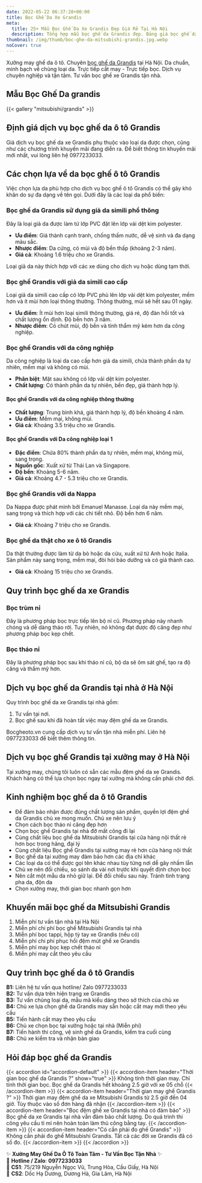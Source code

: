 ```yaml
---
date: 2022-05-22 06:37:28+00:00
title: Bọc Ghế Da Xe Grandis
meta:
  title: 25+ Mẫu Bọc Ghế Da Xe Grandis Đẹp Giá Rẻ Tại Hà Nội
  description: Tổng hợp mẫu bọc ghế da Grandis đẹp. Bảng giá bọc ghế da xe Grandis. Những kinh nghiệm bọc ghế ô tô Grandis. Chương trình khuyến mãi bọc ghế Mitsubishi Grandis
thumbnail: /img/thumb/boc-ghe-da-mitsubishi-grandis.jpg.webp
noCover: true
---
```


Xưởng may ghế da ô tô. Chuyên [bọc ghế da Grandis](https://bocgheoto.vn/mitsubishi/boc-ghe-da-xe-grandis.html) tại Hà Nội. Da chuẩn, minh bạch về chủng loại da. Trực tiếp cắt may - Trực tiếp bọc. Dịch vụ chuyên nghiệp và tận tâm. Tư vấn bọc ghế xe Grandis tận nhà.

## Mẫu Bọc Ghế Da grandis
{{< gallery "mitsubishi/grandis" >}}

## Định giá dịch vụ bọc ghế da ô tô Grandis

Giá dịch vụ bọc ghế da xe Grandis phụ thuộc vào loại da được chọn, cũng như các chương trình khuyến mãi đang diễn ra. Để biết thông tin khuyến mãi mới nhất, vui lòng liên hệ 0977233033.

## Các chọn lựa về da bọc ghế ô tô Grandis

Việc chọn lựa da phù hợp cho dịch vụ bọc ghế ô tô Grandis có thể gây khó khăn do sự đa dạng về tên gọi. Dưới đây là các loại da phổ biến:

### Bọc ghế da Grandis sử dụng giả da simili phổ thông

Đây là loại giả da được làm từ lớp PVC đặt lên lớp vải dệt kim polyester.

- **Ưu điểm**: Giá thành cạnh tranh, chống thấm nước, dễ vệ sinh và đa dạng màu sắc.
- **Nhược điểm**: Da cứng, có mùi và độ bền thấp (khoảng 2-3 năm).
- **Giá cả**: Khoảng 1.6 triệu cho xe Grandis.

Loại giả da này thích hợp với các xe dùng cho dịch vụ hoặc dùng tạm thời.

### Bọc ghế Grandis với giả da simili cao cấp

Loại giả da simili cao cấp có lớp PVC phủ lên lớp vải dệt kim polyester, mềm hơn và ít mùi hơn loại thông thường. Thông thường, mùi sẽ hết sau 01 ngày.

- **Ưu điểm**: Ít mùi hơn loại simili thông thường, giá rẻ, độ đàn hồi tốt và chất lượng ổn định. Độ bền hơn 3 năm.
- **Nhược điểm**: Có chút mùi, độ bền và tính thẩm mỹ kém hơn da công nghiệp.

### Bọc ghế Grandis với da công nghiệp

Da công nghiệp là loại da cao cấp hơn giả da simili, chứa thành phần da tự nhiên, mềm mại và không có mùi.

- **Phân biệt**: Mặt sau không có lớp vải dệt kim polyester.
- **Chất lượng**: Có thành phần da tự nhiên, bền đẹp, giá thành hợp lý.

#### Bọc ghế Grandis với da công nghiệp thông thường

- **Chất lượng**: Trung bình khá, giá thành hợp lý, độ bền khoảng 4 năm.
- **Ưu điểm**: Mềm mại, không mùi.
- **Giá cả**: Khoảng 3.5 triệu cho xe Grandis.

#### Bọc ghế Grandis với Da công nghiệp loại 1

- **Đặc điểm**: Chứa 80% thành phần da tự nhiên, mềm mại, không mùi, sang trọng.
- **Nguồn gốc**: Xuất xứ từ Thái Lan và Singapore.
- **Độ bền**: Khoảng 5-6 năm.
- **Giá cả**: Khoảng 4.7 - 5.3 triệu cho xe Grandis.

### Bọc ghế Grandis với da Nappa

Da Nappa được phát minh bởi Emanuel Manasse. Loại da này mềm mại, sang trọng và thích hợp với các chi tiết nhỏ. Độ bền hơn 6 năm.

- **Giá cả**: Khoảng 7 triệu cho xe Grandis.

### Bọc ghế da thật cho xe ô tô Grandis

Da thật thường được làm từ da bò hoặc da cừu, xuất xứ từ Anh hoặc Italia. Sản phẩm này sang trọng, mềm mại, đòi hỏi bảo dưỡng và có giá thành cao.

- **Giá cả**: Khoảng 15 triệu cho xe Grandis.

## Quy trình bọc ghế da xe Grandis

### Bọc trùm nỉ

Đây là phương pháp bọc trực tiếp lên bộ nỉ cũ. Phương pháp này nhanh chóng và dễ dàng tháo rời. Tuy nhiên, nó không đạt được độ căng đẹp như phương pháp bọc kẹp chết.

### Bọc tháo nỉ

Đây là phương pháp bọc sau khi tháo nỉ cũ, bộ da sẽ ôm sát ghế, tạo ra độ căng và thẩm mỹ hơn.

## Dịch vụ bọc ghế da Grandis tại nhà ở Hà Nội

Quy trình bọc ghế da xe Grandis tại nhà gồm:

1. Tư vấn tại nơi.
2. Bọc ghế sau khi đã hoàn tất việc may đệm ghế da xe Grandis.

Bocgheoto.vn cung cấp dịch vụ tư vấn tận nhà miễn phí. Liên hệ 0977233033 để biết thêm thông tin.

## Dịch vụ bọc ghế Grandis tại xưởng may ở Hà Nội

Tại xưởng may, chúng tôi luôn có sẵn các mẫu đệm ghế da xe Grandis. Khách hàng có thể lựa chọn bọc ngay tại xưởng mà không cần phải chờ đợi.

## Kinh nghiệm bọc ghế da ô tô Grandis

- Để đảm bảo nhận được đúng chất lượng sản phẩm, quyền lợi đệm ghế da Grandis chủ xe mong muốn. Chủ xe nên lưu ý
- Chọn cách bọc tháo nỉ căng đẹp hơn
- Chọn bọc ghế Grandis tại nhà đỡ mất công đi lại
- Cùng chất liệu bọc ghế da Mitsubishi Grandis tại cửa hàng nội thất rẻ hơn bọc trong hãng, đại lý
- Cùng chất liệu Bọc ghế Grandis tại xưởng may rẻ hơn cửa hàng nội thất
- Bọc ghế da tại xưởng may đảm bảo hơn các địa chỉ khác
- Các loại da có thể được gọi tên khác nhau tùy từng nơi dễ gây nhầm lẫn
- Chủ xe nên đối chiếu, so sánh da vài nơi trước khi quyết định chọn bọc
- Nên cắt một mẫu da nhỏ giữ lại. Để đối chiếu sau này. Tránh tình trạng pha da, độn da
- Chọn xưởng may, thời gian bọc nhanh gọn hơn

## Khuyến mãi bọc ghế da Mitsubishi Grandis

1. Miễn phí tư vấn tận nhà tại Hà Nội
2. Miễn phí chi phí bọc ghế Mitsubishi Grandis tại nhà
3. Miễn phí bọc tappi, hộp tỳ tay xe Grandis (nếu có)
4. Miễn phí chi phí phục hồi đệm mút ghế xe Grandis
5. Miễn phí may bọc kẹp chết tháo nỉ
6. Miễn phí may cắt theo yêu cầu

## Quy trình bọc ghế da ô tô Grandis

**B1:** Liên hệ tư vấn qua hotline/ Zalo 0977233033  
**B2:** Tư vấn dựa trên hiện trạng xe Grandis  
**B3:** Tư vấn chủng loại da, mẫu mã kiểu dáng theo sở thích của chủ xe  
**B4:** Chủ xe lựa chọn ghế da Grandis may sẵn hoặc cắt may mới theo yêu cầu  
**B5:** Tiến hành cắt may theo yêu cầu  
**B6:** Chủ xe chọn bọc tại xưởng hoặc tại nhà (Miễn phí)  
**B7:** Tiến hành thi công, vệ sinh ghế da Grandis, kiểm tra cuối cùng  
**B8:** Chủ xe kiểm tra và nhận bàn giao

## Hỏi đáp bọc ghế da Grandis


{{< accordion id="accordion-default" >}}
  {{< accordion-item header="Thời gian bọc ghế da Grandis ?" show="true" >}}
    Không tính thời gian may. Chỉ tính thời gian bọc. Bọc ghế da Grandis hết khoảng 2.5 giờ với xe 05 chỗ
  {{< /accordion-item >}}
  {{< accordion-item header="Thời gian may ghế Grandis ?" >}}
    Thời gian may đệm ghế da xe Mitsubishi Grandis từ 2.5 giờ đến 04 giờ. Tùy thuộc vào số đơn hàng đã nhận
  {{< /accordion-item >}}
  {{< accordion-item header="Bọc đệm ghế xe Grandis tại nhà có đảm bảo" >}}
    Bọc ghế da xe Grandis tại nhà vẫn đảm bảo chất lượng. Do quá trình thi công yêu cầu tỉ mỉ nên hoàn toàn làm thủ công bằng tay.
  {{< /accordion-item >}}
  {{< accordion-item header="Có cần phải đo ghế Grandis" >}}
    Không cần phải đo ghế Mitsubishi Grandis. Tất cả các đời xe Grandis đã có số đo.
  {{< /accordion-item >}}
{{< /accordion >}}

✨ **Xưởng May Ghế Da Ô Tô Toàn Tâm - Tư Vấn Bọc Tận Nhà** ✨  
📱 **Hotline / Zalo**: **0977233033**  
📍 **CS1**: 75/219 Nguyễn Ngọc Vũ, Trung Hòa, Cầu Giấy, Hà Nội  
📍 **CS2**: Dốc Hạ Dương, Dương Hà, Gia Lâm, Hà Nội